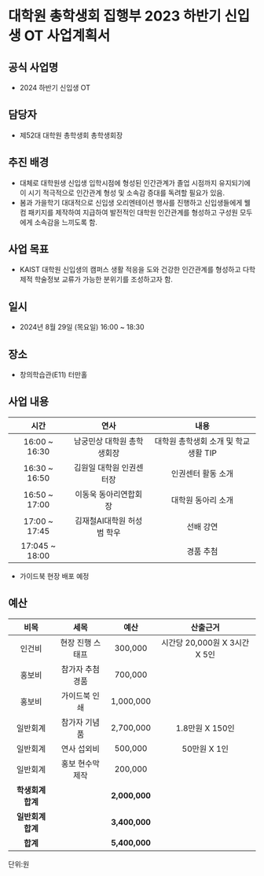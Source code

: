 대학원 총학생회 집행부 2023 하반기 신입생 OT 사업계획서
===

## 공식 사업명
- 2024 하반기 신입생 OT

## 담당자
- 제52대 대학원 총학생회 총학생회장

## 추진 배경
- 대체로 대학원생 신입생 입학시점에 형성된 인간관계가 졸업 시점까지 유지되기에 이 시기 적극적으로 인간관계 형성 및 소속감 증대를 독려할 필요가 있음.
- 봄과 가을학기 대대적으로 신입생 오리엔테이션 행사를 진행하고 신입생들에게 웰컴 패키지를 제작하여 지급하여 발전적인 대학원 인간관계를 형성하고 구성원 모두에게 소속감을 느끼도록 함.

## 사업 목표
- KAIST 대학원 신입생의 캠퍼스 생활 적응을 도와 건강한 인간관계를 형성하고 다학제적 학술정보 교류가 가능한 분위기를 조성하고자 함.

## 일시
- 2024년 8월 29일 (목요일) 16:00 ~ 18:30

## 장소
- 창의학습관(E11) 터만홀

## 사업 내용
|  **시간** |   **연사**   |   **내용**   |
| :--------: | :----------------------------------------: |:-----------------------------------: |
|  16:00 ~ 16:30  |   남궁민상 대학원 총학생회장  |  대학원 총학생회 소개 및 학교생활 TIP       |
|  16:30 ~ 16:50  |   김원일 대학원 인권센터장  |  인권센터 활동 소개  |
|  16:50 ~ 17:00  |   이동욱 동아리연합회장  |  대학원 동아리 소개  |
|  17:00 ~ 17:45  |   김재철AI대학원 허성범 학우   |   선배 강연      |
|  17:045 ~ 18:00  |      |   경품 추첨      |

- 가이드북 현장 배포 예정

## 예산
|  **비목** |   **세목**   | **예산** | **산출근거** |
| :--------: | :------------------------------------------------------: | :------------: | :-------------: |
|   인건비   |                    현장 진행 스태프                     |   300,000    | 시간당 20,000원 X 3시간 X 5인 |
|   홍보비   |                    참가자 추첨 경품                      |   700,000    |  |
|   홍보비   |                    가이드북 인쇄                     |   1,000,000    |  |
|  일반회계  |                       참가자 기념품                        |    2,700,000     |  1.8만원 X 150인 |
|  일반회계  |                       연사 섭외비                        |    500,000     | 50만원 X 1인 |
|  일반회계  |                홍보 현수막 제작                 |   200,000    |  |
|  **학생회계 합계**  |                                                          | **2,000,000** |                 |
|  **일반회계 합계**  |                                                          | **3,400,000** |                 |
|  **합계**  |                                                          | **5,400,000** |                 |

단위:원
